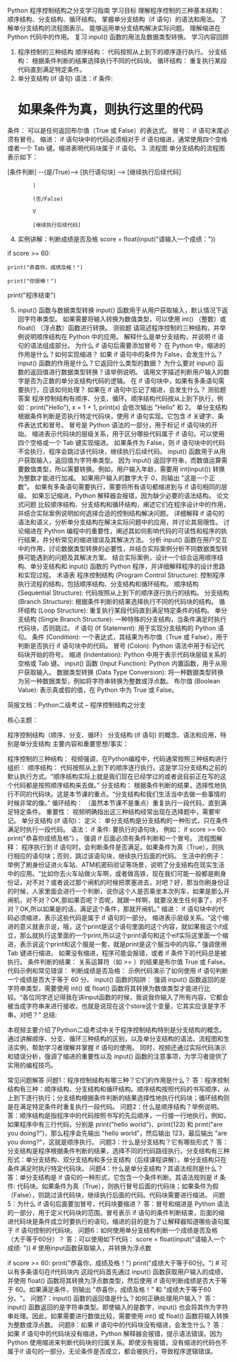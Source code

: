 Python 程序控制结构之分支学习指南
学习目标
理解程序控制的三种基本结构：顺序结构、分支结构、循环结构。
掌握单分支结构（if 语句）的语法和用法。
了解单分支结构的流程图表示。
能够运用单分支结构解决实际问题。
理解缩进在 Python 代码中的作用。
复习 input() 函数的用法及数据类型转换。
学习内容回顾
1. 程序控制的三种结构
顺序结构： 代码按照从上到下的顺序逐行执行。
分支结构： 根据条件判断的结果选择执行不同的代码块。
循环结构： 重复执行某段代码直到满足特定条件。
2. 单分支结构 (if 语句)
语法：if 条件:
    # 如果条件为真，则执行这里的代码
条件： 可以是任何返回布尔值（True 或 False）的表达式。
冒号： if 语句末尾必须有冒号。
缩进： if 语句块中的代码必须相对于 if 语句缩进，通常使用四个空格或者一个 Tab 键。缩进表明代码块属于 if 语句。
3. 流程图
单分支结构的流程图表示如下：

[条件判断] --(是/True)--> [执行语句块] --> [继续执行后续代码]

            |

            (否/False)

            V

            [继续执行后续代码]

4. 实例讲解：判断成绩是否及格
score = float(input("请输入一个成绩："))

if score >= 60:

    print("恭喜你，成绩及格！")

    print("你很棒！")



print("程序结束")

5. input() 函数与数据类型转换
input() 函数用于从用户获取输入，默认情况下返回字符串类型。
如果需要将输入转换为数值类型，可以使用 int() （整数）或 float() （浮点数）函数进行转换。
测验题
请简述程序控制的三种结构，并举例说明顺序结构在 Python 中的应用。
解释什么是单分支结构，并说明 if 语句的语法组成部分。
为什么 if 语句后需要添加冒号？
在 Python 中，缩进的作用是什么？如何实现缩进？
如果 if 语句中的条件为 False，会发生什么？
input() 函数的作用是什么？它返回什么类型的数据？
为什么要对 input() 函数的返回值进行数据类型转换？请举例说明。
请用文字描述判断用户输入的数字是否为正数的单分支结构代码的逻辑。
在 if 语句块中，如果有多条语句需要执行，应该如何处理？
如果在 if 语句中忘记了缩进，会发生什么？
测验题答案
程序控制结构有顺序、分支、循环。顺序结构代码按从上到下执行，例如：print("Hello"), x = 1 + 1, print(x) 会依次输出 "Hello" 和 2。
单分支结构根据条件判断是否执行特定代码块，使用 if 语句实现。它包含 if 关键字、条件表达式和冒号。
冒号是 Python 语法的一部分，用于标记 if 语句块的开始。
缩进表示代码块的层级关系，用于区分哪些代码属于 if 语句。可以使用四个空格或一个 Tab 键实现缩进。
如果条件为 False，则 if 语句块中的代码不会执行，程序会跳过该代码块，继续执行后续代码。
input() 函数用于从用户获取输入，返回值为字符串类型。
因为 input() 返回字符串，而数值运算需要数值类型，所以需要转换。例如，用户输入年龄，需要用 int(input()) 转换为整数才能进行加减。
如果用户输入的数字大于 0，则输出 "这是一个正数"。
如果有多条语句需要执行，需要将所有语句都缩进到与 if 语句相同的层级。
如果忘记缩进，Python 解释器会报错，因为缺少必要的语法结构。
论文式问题
比较顺序结构、分支结构和循环结构，阐述它们在程序设计中的作用，并结合实际案例说明如何选择合适的控制结构解决问题。
详细解释 if 语句的语法和语义，分析单分支结构在解决实际问题中的应用，并讨论其局限性。
讨论缩进在 Python 编程中的重要性，阐述其如何影响代码的可读性和程序的执行结果，并分析常见的缩进错误及其解决方法。
分析 input() 函数在用户交互中的作用，讨论数据类型转换的必要性，并结合实际案例分析不同数据类型转换可能遇到的问题及其解决方案。
结合实际案例，设计一个综合运用顺序结构、单分支结构和 input() 函数的 Python 程序，并详细解释程序的设计思路和实现过程。
术语表
程序控制结构 (Program Control Structure): 控制程序执行流程的结构，包括顺序结构、分支结构和循环结构。
顺序结构 (Sequential Structure): 代码按照从上到下的顺序逐行执行的结构。
分支结构 (Branch Structure): 根据条件判断的结果选择执行不同的代码块的结构。
循环结构 (Loop Structure): 重复执行某段代码直到满足特定条件的结构。
单分支结构 (Single Branch Structure): 一种特殊的分支结构，当条件满足时执行代码块，否则跳过。
if 语句 (If Statement): 用于实现分支结构的 Python 语句。
条件 (Condition): 一个表达式，其结果为布尔值（True 或 False），用于判断是否执行 if 语句块中的代码。
冒号 (Colon): Python 语法中用于标记代码块开始的符号。
缩进 (Indentation): Python 中用于表示代码块层级关系的空格或 Tab 键。
input() 函数 (Input Function): Python 内置函数，用于从用户获取输入。
数据类型转换 (Data Type Conversion): 将一种数据类型转换为另一种数据类型，例如将字符串转换为整数或浮点数。
布尔值 (Boolean Value): 表示真或假的值，在 Python 中为 True 或 False。

简报文档：Python二级考试 – 程序控制结构之分支

核心主题：

程序控制结构（顺序、分支、循环）
分支结构 (if 语句) 的概念、语法和应用，特别是单分支结构
主要内容和重要思想/事实：

程序控制的三种结构： 视频强调，在Python编程中，代码通常按照三种结构进行组织：
顺序结构： 代码按照从上到下的顺序逐行执行。这是学习分支结构之前的默认执行方式。“顺序结构实际上就是我们现在已经学过的或者说目前正在写的这个代码都是按照顺序结构来去做。”
分支结构： 根据条件判断的结果，选择性地执行不同的代码块。这是本节课的重点。“分支结构和我们生活当中去做一些事情的时候非常的像。”
循环结构： （虽然本节课不是重点）重复执行一段代码，直到满足特定条件。
重要性： 视频明确指出这三种结构经常出现在选择题中，需要牢记。
单分支结构 (if 语句)：
定义： 单分支结构是分支结构的一种形式，只在条件满足时执行一段代码。
语法： if 条件: 要执行的语句块， 例如： if score >= 60: print("恭喜你成绩及格") 。 强调 if 后面必须有条件判断和一个冒号。
流程图解释： 程序执行到 if 语句时，会判断条件是否满足。如果条件为真（True），则执行相应的语句块；否则，跳过该语句块，继续执行后面的代码。
生活中的例子： 举例了刷身份证进火车站、ATM机密码验证等场景，说明了分支结构在现实生活中的应用。“比如你去火车站做火车啊，或者做高铁，现在我们可能一般都是刷身份证，对不对？或者说过那个闸机的时候把票塞进去，对吧？好，那当你刷身份证的时候，人家里面会进行一个判断，说你这个人是否乘坐本次列车，如果是那么开闸机，对不对？OK,那如果否呢？否呢，就跟一样啊，就要没发生任何事了，对不对？OK,所以如果是的话，满足这个条件，那就开闸机。”
缩进： if 语句块中的代码必须缩进，表示这些代码是属于 if 语句的一部分。 缩进表示层级关系。“这个缩进的意义就表示说，哦，这个print是这个语句里面的这个内容，就如果我这个if成立，那么就执行这里面的一个print,所以这个print语句和这个eif实际这里面一个缩进，表示说这个print和这个服是一套，就是print是这个服当中的内容。” 强调使用 Tab 键进行缩进。 如果没有缩进，程序可能会报错，或者 if 条件下的代码总是被执行。
条件判断的结果： 关系运算符（如 >= ）的结果是布尔值 True 或 False。
代码示例和常见错误：
判断成绩是否及格： 示例代码演示了如何使用 if 语句判断一个成绩是否大于等于 60 分。
input() 函数的陷阱： 强调 input() 函数返回的是字符串类型，需要使用 int() 或 float() 函数将其转换为数值类型才能进行比较。“各位同学还记得我在讲input函数的时候，我说我你输入了所有内容，它都会被当成字符串来进行接收，也就是说现在这个store这个变量，它其实应该是字不串，对吧？”
总结:

本视频主要介绍了Python二级考试中关于程序控制结构特别是分支结构的概念。通过讲解顺序、分支、循环三种结构的区别，以及单分支结构的语法、流程图和生活实例，帮助学习者理解并掌握 if 语句的使用。 同时，视频还通过实际代码演示和错误分析，强调了缩进的重要性以及 input() 函数的注意事项，为学习者提供了实用的编程技巧。


常见问题解答
问题1：程序控制结构有哪三种？它们的作用是什么？
答：程序控制结构有三种：顺序结构、分支结构和循环结构。顺序结构按照代码的书写顺序，从上到下逐行执行；分支结构根据条件判断的结果选择性地执行代码块；循环结构则是在满足特定条件时重复执行一段代码。
问题2：什么是顺序结构？举例说明。
答：顺序结构是指程序中的代码按照书写的先后顺序，一行接一行地执行。例如，如果程序中有三行代码，分别是 print("hello world")、print(123) 和 print("are you doing?")，那么程序会先输出 "hello world"，然后输出 123，最后输出 "are you doing?"，这就是顺序执行。
问题3：什么是分支结构？它有哪些形式？
答：分支结构是程序根据条件判断的结果，选择不同的代码路径执行。分支结构有三种形式：单分支结构、双分支结构和多分支结构（后续课程讲解）。单分支结构只在条件满足时执行特定代码块。
问题4：什么是单分支结构？其语法规则是什么？
答：单分支结构是 if 语句的一种形式，它包含一个条件判断。其语法规则是 if 条件: 代码块。如果条件为真（True），则执行冒号后面的代码块；如果条件为假（False），则跳过该代码块，继续执行后面的代码。代码块需要进行缩进。
问题5：为什么 if 语句后面要加冒号，代码块要缩进？
答：冒号和缩进是 Python 语法的一部分，用于定义代码块的范围。冒号表示 if 语句的条件判断结束，后面的缩进代码块是条件成立时要执行的语句。缩进的目的是为了让解释器知道哪些语句属于 if 语句控制的代码块。
问题6：如何使用单分支结构判断一个成绩是否及格（大于等于60分）？
答：可以使用如下代码：
score = float(input("请输入一个成绩: ")) # 使用input函数获取输入，并转换为浮点数

if score >= 60:
    print("恭喜你，成绩及格！")
    print("成绩大于等于60分。") # 可以有多条语句在if代码块内
这段代码首先通过 input() 函数获取用户输入的成绩，并使用 float() 函数将其转换为浮点数类型，然后使用 if 语句判断成绩是否大于等于 60。如果满足条件，则输出 "恭喜你，成绩及格！" 和 "成绩大于等于60分。"。
问题7：input() 函数的返回值是什么？如何正确处理用户输入？
答：input() 函数返回的是字符串类型。即使输入的是数字，input() 也会将其作为字符串处理。因此，如果需要进行数值比较，需要使用 int() 或 float() 函数将输入转换为整数或浮点数。
问题8：如果 if 语句中的代码块没有缩进，会发生什么？
答：如果 if 语句中的代码块没有缩进，Python 解释器会报错，提示语法错误。因为 Python 使用缩进来判断代码块的归属关系。即使没有报错，没有缩进的代码也不属于if 语句的一部分，无论条件是否成立，都会被执行，导致程序逻辑错误。